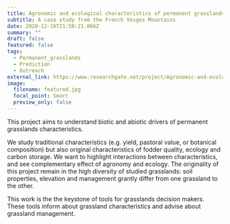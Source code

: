 ```yaml
---
title: Agronomic and ecological characteristics of permanent grasslands
subtitle: A case study from the French Vosges Mountains
date: 2020-12-16T21:50:21.066Z
summary: ""
draft: false
featured: false
tags:
  - Permanent_grasslands
  - Prediction
  - Outreach
external_link: https://www.researchgate.net/project/Agronomic-and-ecological-characteristics-of-permanent-grasslands-A-case-study-from-the-French-Vosges-Mountains
image:
  filename: featured.jpg
  focal_point: Smart
  preview_only: false 
---
```

This project aims to understand biotic and abiotic drivers of permanent grasslands characteristics. 

We study traditional characteristics (e.g. yield, pastoral value, or botanical composition) but also original characteristics of fodder quality, ecology and carbon storage. We want to highlight interactions between characteristics, and see complementary effect of agronomy and ecology. The originality of this project remain in the high diversity of studied grasslands: soil properties, elevation and management grantly differ from one grassland to the other.  

This work is the the keystone of tools for grasslands decision makers. These tools inform about grassland characteristics and advise about grassland management.
